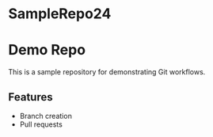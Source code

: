 # SampleRepo24
# Demo Repo
This is a sample repository for demonstrating Git workflows.

## Features
- Branch creation
- Pull requests
